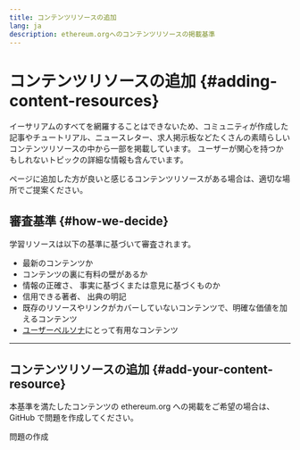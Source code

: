```yaml
---
title: コンテンツリソースの追加
lang: ja
description: ethereum.orgへのコンテンツリソースの掲載基準
---
```


# コンテンツリソースの追加 {#adding-content-resources}

イーサリアムのすべてを網羅することはできないため、コミュニティが作成した記事やチュートリアル、ニュースレター、求人掲示板などたくさんの素晴らしいコンテンツリソースの中から一部を掲載しています。 ユーザーが関心を持つかもしれないトピックの詳細な情報も含んでいます。

ページに追加した方が良いと感じるコンテンツリソースがある場合は、適切な場所でご提案ください。

## 審査基準 {#how-we-decide}

学習リソースは以下の基準に基づいて審査されます。

- 最新のコンテンツか
- コンテンツの裏に有料の壁があるか
- 情報の正確さ、 事実に基づくまたは意見に基づくものか
- 信用できる著者、 出典の明記
- 既存のリソースやリンクがカバーしていないコンテンツで、明確な価値を加えるコンテンツ
- [ユーザーペルソナ](https://www.notion.so/efdn/Ethereum-org-User-Persona-Memo-b44dc1e89152457a87ba872b0dfa366c)にとって有用なコンテンツ

---

## コンテンツリソースの追加 {#add-your-content-resource}

本基準を満たしたコンテンツの ethereum.org への掲載をご希望の場合は、GitHub で問題を作成してください。

<ButtonLink to="https://github.com/ethereum/ethereum-org-website/issues/new?assignees=&labels=feature+%3Asparkles%3A&projects=&template=feature_request.yaml&title=Feature+request">
  問題の作成
</ButtonLink>
